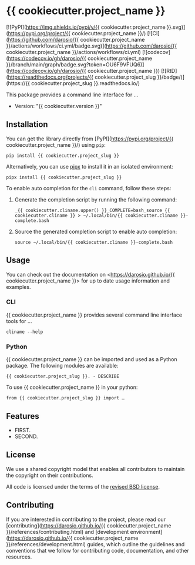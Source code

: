 # {{ cookiecutter.project_name }}

[![PyPI](https://img.shields.io/pypi/v/{{ cookiecutter.project_name }}.svg)](https://pypi.org/project/{{ cookiecutter.project_name }}/)
[![CI](https://github.com/darosio/{{ cookiecutter.project_name }}/actions/workflows/ci.yml/badge.svg)](https://github.com/darosio/{{ cookiecutter.project_name }}/actions/workflows/ci.yml)
[![codecov](https://codecov.io/gh/darosio/{{ cookiecutter.project_name }}/branch/main/graph/badge.svg?token=OU6F9VFUQ6)](https://codecov.io/gh/darosio/{{ cookiecutter.project_name }})
[![RtD](https://readthedocs.org/projects/{{ cookiecutter.project_slug }}/badge/)](https://{{ cookiecutter.project_slug }}.readthedocs.io/)

This package provides a command line interface for …

- Version: "{{ cookiecutter.version }}"

## Installation

You can get the library directly from [PyPI](https://pypi.org/project/{{ cookiecutter.project_name }}/)
using `pip`:

    pip install {{ cookiecutter.project_slug }}

Alternatively, you can use [pipx](https://pypa.github.io/pipx/) to install it in
an isolated environment:

    pipx install {{ cookiecutter.project_slug }}

To enable auto completion for the `cli` command, follow these steps:

1.  Generate the completion script by running the following command:

        _{{ cookiecutter.cliname.upper() }}_COMPLETE=bash_source {{ cookiecutter.cliname }} > ~/.local/bin/{{ cookiecutter.cliname }}-complete.bash

2.  Source the generated completion script to enable auto completion:

        source ~/.local/bin/{{ cookiecutter.cliname }}-complete.bash

## Usage

You can check out the documentation on <https://darosio.github.io/{{ cookiecutter.project_name }}> for
up to date usage information and examples.

### CLI

{{ cookiecutter.project_name }} provides several command line interface tools for …

    cliname --help

### Python

{{ cookiecutter.project_name }} can be imported and used as a Python package. The following modules are
available:

    {{ cookiecutter.project_slug }}. - DESCRIBE

To use {{ cookiecutter.project_name }} in your python:

    from {{ cookiecutter.project_slug }} import …

## Features

- FIRST.
- SECOND.

## License

We use a shared copyright model that enables all contributors to maintain the
copyright on their contributions.

All code is licensed under the terms of the [revised BSD license](LICENSE.txt).

## Contributing

If you are interested in contributing to the project, please read our
[contributing](https://darosio.github.io/{{ cookiecutter.project_name }}/references/contributing.html)
and
[development environment](https://darosio.github.io/{{ cookiecutter.project_name }}/references/development.html)
guides, which outline the guidelines and conventions that we follow for
contributing code, documentation, and other resources.
